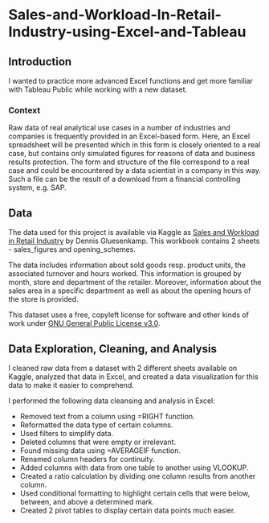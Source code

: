 # Sales-and-Workload-In-Retail-Industry-using-Excel-and-Tableau

## Introduction

I wanted to practice more advanced Excel functions and get more familiar with Tableau Public while working with a new dataset.

### Context

Raw data of real analytical use cases in a number of industries and companies is frequently provided in an Excel-based form. Here, an Excel spreadsheet will be presented which in this form is closely oriented to a real case, but contains only simulated figures for reasons of data and business results protection. The form and structure of the file correspond to a real case and could be encountered by a data scientist in a company in this way. Such a file can be the result of a download from a financial controlling system, e.g. SAP.

## Data

The data used for this project is available via Kaggle as [Sales and Workload in Retail Industry](https://www.kaggle.com/datasets/dgluesen/sales-and-workload-data-from-retail-industry) by Dennis Gluesenkamp. This workbook contains 2 sheets - sales_figures and opening_schemes.

The data includes information about sold goods resp. product units, the associated turnover and hours worked. This information is grouped by month, store and department of the retailer. Moreover, information about the sales area in a specific department as well as about the opening hours of the store is provided.

This dataset uses a free, copyleft license for software and other kinds of work under [GNU General Public License v3.0](https://www.gnu.org/licenses/gpl-3.0.en.html).

## Data Exploration, Cleaning, and Analysis

I cleaned raw data from a dataset with 2 different sheets available on Kaggle, analyzed that data in Excel, and created a data visualization for this data to make it easier to comprehend.

I performed the following data cleansing and analysis in Excel:
- Removed text from a column using =RIGHT function.
- Reformatted the data type of certain columns.
- Used filters to simplify data.
- Deleted columns that were empty or irrelevant.
- Found missing data using =AVERAGEIF function.
- Renamed column headers for continuity.
- Added columns with data from one table to another using VLOOKUP.
- Created a ratio calculation by dividing one column results from another column.
- Used conditional formatting to highlight certain cells that were below, between, and above a determined mark.
- Created 2 pivot tables to display certain data points much easier.
